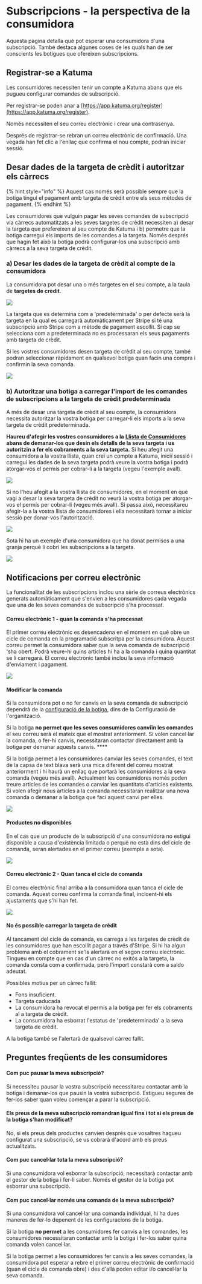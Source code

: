 # Subscripcions - la perspectiva de la consumidora

Aquesta pàgina detalla què pot esperar una consumidora d'una subscripció. També destaca algunes coses de les quals han de ser conscients les botigues que ofereixen subscripcions. 

## Registrar-se a Katuma

Les consumidores necessiten tenir un compte a Katuma abans que els pugueu configurar comandes de subscripció.

Per registrar-se poden anar a [https://app.katuma.org/register](https://app.katuma.org/register).

Només necessiten el seu correu electrònic i crear una contrasenya.

Després de registrar-se rebran un correu electrònic de confirmació. Una vegada han fet clic a l'enllaç que confirma el nou compte, podran iniciar sessió.

## Desar dades de la targeta de crèdit i autoritzar els càrrecs

{% hint style="info" %}
Aquest cas només serà possible sempre que la botiga tingui el pagament amb targeta de crèdit entre els seus mètodes de pagament.
{% endhint %}

Les consumidores que vulguin pagar les seves comandes de subscripció via càrrecs automatitzats a les seves targetes de crèdit necessiten a\) desar la targeta que prefereixen al seu compte de Katuma i b\) permetre que la botiga carregui els imports de les comandes a la targeta. Només després que hagin fet això la botiga podrà configurar-los una subscripció amb càrrecs a la seva targeta de crèdit. 

### a\) Desar les dades de la targeta de crèdit al compte de la consumidora

La consumidora pot desar una o més targetes en el seu compte, a la taula de **targetes de crèdit**.

![](../../.gitbook/assets/imatge%20%2862%29.png)

La targeta que es determina com a 'predeterminada' o per defecte serà la targeta en la qual es carregarà automàticament per Stripe si té una subscripció amb Stripe com a mètode de pagament escollit. Si cap se selecciona com a predeterminada no es processaran els seus pagaments amb targeta de crèdit.

Si les vostres consumidores desen targeta de crèdit al seu compte, també podran seleccionar ràpidament en qualsevol botiga quan facin una compra i confirmin la seva comanda. 

![](../../.gitbook/assets/imatge%20%2865%29.png)

### b\) Autoritzar una botiga a carregar l'import de les comandes de  subscripcions a la targeta de crèdit predeterminada

A més de desar una targeta de crèdit al seu compte, la consumidora necessita autoritzar la vostra botiga per carregar-li els imports a la seva targeta de crèdit predeterminada.

**Haureu d'afegir les vostres consumidores a la** [**Llista de Consumidores** ](https://guia.katuma.org/~/edit/drafts/-LYacPRxcmBYU9uxnwC1/funcionalitats-avancades/configuracio-de-la-botiga/consumidores)**abans de demanar-los que desin els detalls de la seva targeta i us autoritzin a fer els cobraments a la seva targeta.** Si heu afegit una consumidora a la vostra llista, quan creï un compte a Katuma, iniciï sessió i carregui les dades de la seva targeta podrà veure la vostra botiga i podrà atorgar-vos el permís per cobrar-li a la targeta \(vegeu l'exemple avall\).

![](../../.gitbook/assets/imatge%20%2820%29.png)

Si no l'heu afegit a la vostra llista de consumidores, en el moment en què vagi a desar la seva targeta de crèdit no veurà la vostra botiga per atorgar-vos el permís per cobrar-li \(vegeu més avall\). Si passa això, necessitareu afegir-la a la vostra llista de consumidores i ella necessitarà tornar a iniciar sessió per donar-vos l'autorització. 

![](../../.gitbook/assets/imatge%20%2852%29.png)

Sota hi ha un exemple d'una consumidora que ha donat permisos a una granja perquè li cobri les subscripcions a la targeta. 

![](../../.gitbook/assets/imatge%20%289%29.png)

## Notificacions per correu electrònic

La funcionalitat de les subscripcions inclou una sèrie de correus electrònics generats automàticament que s'envien a les consumidores cada vegada que una de les seves comandes de subscripció s'ha processat.

#### Correu electrònic 1 - quan la comanda s'ha processat

El primer correu electrònic es desencadena en el moment en què obre un cicle de comanda en la programació subscritpa per la consumidora.  Aquest correu permet la consumidora saber que la seva comanda de subscripció 'sha obert. Podrà veure-hi quins articles hi ha a la comanda i quina quantitat se li carregarà. El correu electrònic també inclou la seva informació d'enviament i pagament. 

![](../../.gitbook/assets/imatge%20%282%29.png)

#### Modificar la comanda

Si la consumidora pot o no fer canvis en la seva comanda de subscripció dependrà de la [configuració de la botiga](https://guia.katuma.org/~/edit/drafts/-LYacPRxcmBYU9uxnwC1/basic-features/configuracio-de-lorganitzacio#configuracio-de-la-botiga), dins de la Configuració de l'organització.

Si la botiga **no permet que les seves consumidores canviïn les comandes** el seu correu serà el mateix que el mostrat anteriorment. Si volen cancel·lar la comanda, o fer-hi canvis, necessitaran contactar directament amb la botiga per demanar aquests canvis. ****

Si la botiga permet a les consumidores canviar les seves comandes, el text de la capsa de text blava serà una mica diferent del correu mostrat anteriorment i hi haurà un enllaç que portarà les consumidores a la seva comanda \(vegeu més avall\). Actualment les consumidores només poden treure articles de les comandes o canviar les quantitats d'articles existents. Si volen afegir nous articles a la comanda necessitaran realitzar una nova comanda o demanar a la botiga que faci aquest canvi per elles.

![](../../.gitbook/assets/imatge%20%2848%29.png)

#### Productes no disponibles

En el cas que un producte de la subscripció d'una consumidora no estigui disponible a causa d'existència limitada o perquè no està dins del cicle de comanda, seran alertades en el primer correu \(exemple a sota\). 

![](../../.gitbook/assets/imatge%20%2841%29.png)

#### Correu electrònic 2 - Quan tanca el cicle de comanda

El correu electrònic final arriba a la consumidora quan tanca el cicle de comanda. Aquest correu confirma la comanda final, incloent-hi els ajustaments que s'hi han fet.

![](../../.gitbook/assets/imatge%20%2851%29.png)

#### No és possible carregar la targeta de crèdit

Al tancament del cicle de comanda, es carrega a les targetes de crèdit de les consumidores que han escollit pagar a través d'Stripe. Si hi ha algun problema amb el cobrament se'ls alertarà en el segon correu electrònic. Tingueu en compte que en cas d'un càrrec no exitós a la targeta, la comanda consta com a confirmada, però l'import constarà com a saldo adeutat.

Possibles motius per un càrrec fallit: 

* Fons insuficient.
* Targeta caducada
* La consumidora ha revocat el permís a la botiga per fer els cobraments al a targeta de crèdit. 
* La consumidora ha esborrat l'estatus de 'predeterminada' a la seva targeta de crèdit. 

A la botiga també se l'alertarà de qualsevol càrrec fallit.

## Preguntes freqüents de les consumidores

#### Com puc pausar la meva subscripció?

Si necessiteu pausar la vostra subscripció necessitareu contactar amb la botiga i demanar-los que pausin la vostra subscripció.  Estigueu segures de fer-los saber quan voleu començar a parar la subscripció.

#### Els preus de la meva subscripció romandran igual fins i tot si els preus de la botiga s'han modificat? <a id="will-the-price-of-my-subscription-remain-the-same-even-if-prices-change-in-the-shop"></a>

No, si els preus dels productes canvien després que vosaltres hagueu configurat una subscripció, se us cobrarà d'acord amb els preus actualitzats.

#### Com puc cancel·lar tota la meva subscripció? <a id="how-can-i-cancel-my-whole-subscription"></a>

Si una consumidora vol esborrar la subscripció, necessitarà contactar amb el gestor de la botiga i fer-li saber. Només el gestor de la botiga pot esborrar una subscripció. 

#### Com puc cancel·lar només una comanda de la meva subscripció? <a id="how-can-i-cancel-a-single-order-of-my-subscription"></a>

Si una consumidora vol cancel·lar una comanda individual, hi ha dues maneres de fer-lo depenent de les configuracions de la botiga.

Si la botiga **no permet** a les consumidores fer canvis a les comandes, les consumidores necessitaran contactar amb la botiga i fer-los saber quina comanda volen cancel·lar.

Si la botiga permet a les consumidores fer canvis a les seves comandes, la consumidora pot esperar a rebre el primer correu electrònic de confirmació \(quan el cicle de comanda obre\) i des d'allà poden editar i/o cancel·lar la seva comanda. 







